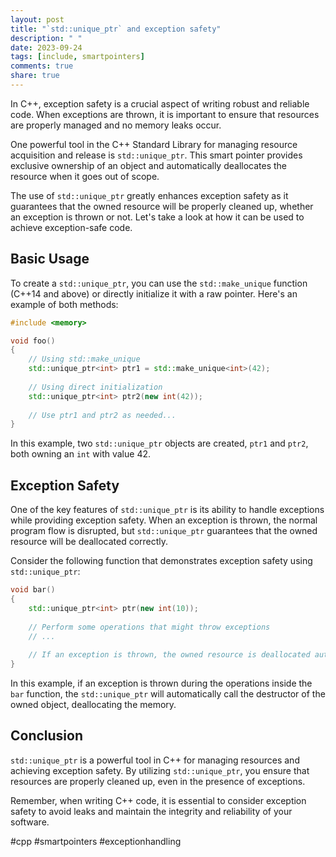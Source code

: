 ```yaml
---
layout: post
title: "`std::unique_ptr` and exception safety"
description: " "
date: 2023-09-24
tags: [include, smartpointers]
comments: true
share: true
---
```


In C++, exception safety is a crucial aspect of writing robust and reliable code. When exceptions are thrown, it is important to ensure that resources are properly managed and no memory leaks occur. 

One powerful tool in the C++ Standard Library for managing resource acquisition and release is `std::unique_ptr`. This smart pointer provides exclusive ownership of an object and automatically deallocates the resource when it goes out of scope.

The use of `std::unique_ptr` greatly enhances exception safety as it guarantees that the owned resource will be properly cleaned up, whether an exception is thrown or not. Let's take a look at how it can be used to achieve exception-safe code.

## Basic Usage

To create a `std::unique_ptr`, you can use the `std::make_unique` function (C++14 and above) or directly initialize it with a raw pointer. Here's an example of both methods:

```cpp
#include <memory>

void foo()
{
    // Using std::make_unique
    std::unique_ptr<int> ptr1 = std::make_unique<int>(42);
    
    // Using direct initialization
    std::unique_ptr<int> ptr2(new int(42));
    
    // Use ptr1 and ptr2 as needed...
}
```

In this example, two `std::unique_ptr` objects are created, `ptr1` and `ptr2`, both owning an `int` with value 42.

## Exception Safety

One of the key features of `std::unique_ptr` is its ability to handle exceptions while providing exception safety. When an exception is thrown, the normal program flow is disrupted, but `std::unique_ptr` guarantees that the owned resource will be deallocated correctly.

Consider the following function that demonstrates exception safety using `std::unique_ptr`:

```cpp
void bar()
{
    std::unique_ptr<int> ptr(new int(10));
    
    // Perform some operations that might throw exceptions
    // ...
    
    // If an exception is thrown, the owned resource is deallocated automatically
}
```

In this example, if an exception is thrown during the operations inside the `bar` function, the `std::unique_ptr` will automatically call the destructor of the owned object, deallocating the memory.

## Conclusion

`std::unique_ptr` is a powerful tool in C++ for managing resources and achieving exception safety. By utilizing `std::unique_ptr`, you ensure that resources are properly cleaned up, even in the presence of exceptions.

Remember, when writing C++ code, it is essential to consider exception safety to avoid leaks and maintain the integrity and reliability of your software.

#cpp #smartpointers #exceptionhandling